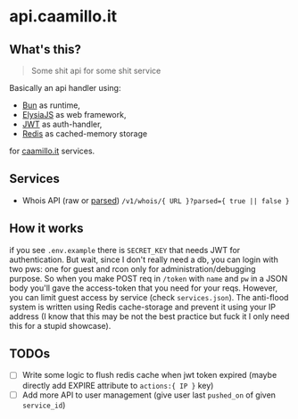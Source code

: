 # api.caamillo.it

## What's this?

> Some shit api for some shit service

Basically an api handler using:
- [Bun](https://bun.sh/) as runtime,
- [ElysiaJS](https://elysiajs.com/) as web framework,
- [JWT](https://jwt.io/) as auth-handler,
- [Redis](https://redis.io/) as cached-memory storage 

for [caamillo.it](https://caamillo.it) services.

## Services

- Whois API (raw or [parsed]()) `/v1/whois/{ URL }?parsed={ true || false }`
  
## How it works
if you see `.env.example` there is `SECRET_KEY` that needs JWT for authentication. But wait, since I don't really need a db, you can login with two pws: one for guest and rcon only for administration/debugging purpose. So when you make POST req in `/token` with `name` and `pw` in a JSON body you'll gave the access-token that you need for your reqs. However, you can limit guest access by service (check `services.json`). The anti-flood system is written using Redis cache-storage and prevent it using your IP address (I know that this may be not the best practice but fuck it I only need this for a stupid showcase).


## TODOs

- [ ] Write some logic to flush redis cache when jwt token expired (maybe directly add EXPIRE attribute to `actions:{ IP }` key)
- [ ] Add more API to user management (give user last `pushed_on` of given `service_id`)
